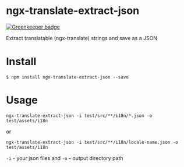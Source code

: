 # ngx-translate-extract-json

[![Greenkeeper badge](https://badges.greenkeeper.io/splincode/ngx-translate-extract-json.svg)](https://greenkeeper.io/)

Extract translatable (ngx-translate) strings and save as a JSON

# Install

``$ npm install ngx-translate-extract-json --save``

# Usage

``ngx-translate-extract-json -i test/src/**/i18n/*.json -o test/assets/i18n``

or

``ngx-translate-extract-json -i test/src/**/i18n/locale-name.json -o test/assets/i18n``

``-i`` - your json files and 
``-o`` - output directory path
